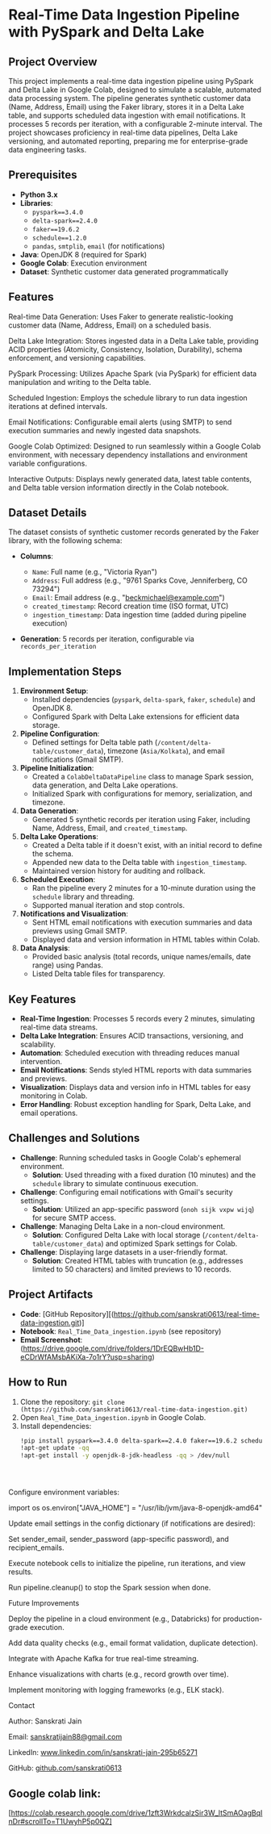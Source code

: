 # Real-Time Data Ingestion Pipeline with PySpark and Delta Lake

## Project Overview
This project implements a real-time data ingestion pipeline using PySpark and Delta Lake in Google Colab, designed to simulate a scalable, automated data processing system. The pipeline generates synthetic customer data (Name, Address, Email) using the Faker library, stores it in a Delta Lake table, and supports scheduled data ingestion with email notifications. It processes 5 records per iteration, with a configurable 2-minute interval. The project showcases proficiency in real-time data pipelines, Delta Lake versioning, and automated reporting, preparing me for enterprise-grade data engineering tasks.

## Prerequisites
- **Python 3.x**
- **Libraries**:
  - `pyspark==3.4.0`
  - `delta-spark==2.4.0`
  - `faker==19.6.2`
  - `schedule==1.2.0`
  - `pandas`, `smtplib`, `email` (for notifications)
- **Java**: OpenJDK 8 (required for Spark)
- **Google Colab**: Execution environment
- **Dataset**: Synthetic customer data generated programmatically

## Features
Real-time Data Generation: Uses Faker to generate realistic-looking customer data (Name, Address, Email) on a scheduled basis.

Delta Lake Integration: Stores ingested data in a Delta Lake table, providing ACID properties (Atomicity, Consistency, Isolation, Durability), schema enforcement, and versioning capabilities.

PySpark Processing: Utilizes Apache Spark (via PySpark) for efficient data manipulation and writing to the Delta table.

Scheduled Ingestion: Employs the schedule library to run data ingestion iterations at defined intervals.

Email Notifications: Configurable email alerts (using SMTP) to send execution summaries and newly ingested data snapshots.

Google Colab Optimized: Designed to run seamlessly within a Google Colab environment, with necessary dependency installations and environment variable configurations.

Interactive Outputs: Displays newly generated data, latest table contents, and Delta table version information directly in the Colab notebook.

## Dataset Details
The dataset consists of synthetic customer records generated by the Faker library, with the following schema:
- **Columns**:
  - `Name`: Full name (e.g., "Victoria Ryan")
  - `Address`: Full address (e.g., "9761 Sparks Cove, Jenniferberg, CO 73294")
  - `Email`: Email address (e.g., "beckmichael@example.com")
  - `created_timestamp`: Record creation time (ISO format, UTC)
  - `ingestion_timestamp`: Data ingestion time (added during pipeline execution)

- **Generation**: 5 records per iteration, configurable via `records_per_iteration`

## Implementation Steps
1. **Environment Setup**:
   - Installed dependencies (`pyspark`, `delta-spark`, `faker`, `schedule`) and OpenJDK 8.
   - Configured Spark with Delta Lake extensions for efficient data storage.
2. **Pipeline Configuration**:
   - Defined settings for Delta table path (`/content/delta-table/customer_data`), timezone (`Asia/Kolkata`), and email notifications (Gmail SMTP).
3. **Pipeline Initialization**:
   - Created a `ColabDeltaDataPipeline` class to manage Spark session, data generation, and Delta Lake operations.
   - Initialized Spark with configurations for memory, serialization, and timezone.
4. **Data Generation**:
   - Generated 5 synthetic records per iteration using Faker, including Name, Address, Email, and `created_timestamp`.
5. **Delta Lake Operations**:
   - Created a Delta table if it doesn't exist, with an initial record to define the schema.
   - Appended new data to the Delta table with `ingestion_timestamp`.
   - Maintained version history for auditing and rollback.
6. **Scheduled Execution**:
   - Ran the pipeline every 2 minutes for a 10-minute duration using the `schedule` library and threading.
   - Supported manual iteration and stop controls.
7. **Notifications and Visualization**:
   - Sent HTML email notifications with execution summaries and data previews using Gmail SMTP.
   - Displayed data and version information in HTML tables within Colab.
8. **Data Analysis**:
   - Provided basic analysis (total records, unique names/emails, date range) using Pandas.
   - Listed Delta table files for transparency.

## Key Features
- **Real-Time Ingestion**: Processes 5 records every 2 minutes, simulating real-time data streams.
- **Delta Lake Integration**: Ensures ACID transactions, versioning, and scalability.
- **Automation**: Scheduled execution with threading reduces manual intervention.
- **Email Notifications**: Sends styled HTML reports with data summaries and previews.
- **Visualization**: Displays data and version info in HTML tables for easy monitoring in Colab.
- **Error Handling**: Robust exception handling for Spark, Delta Lake, and email operations.

## Challenges and Solutions
- **Challenge**: Running scheduled tasks in Google Colab's ephemeral environment.
  - **Solution**: Used threading with a fixed duration (10 minutes) and the `schedule` library to simulate continuous execution.
- **Challenge**: Configuring email notifications with Gmail's security settings.
  - **Solution**: Utilized an app-specific password (`onoh sijk vxpw wijq`) for secure SMTP access.
- **Challenge**: Managing Delta Lake in a non-cloud environment.
  - **Solution**: Configured Delta Lake with local storage (`/content/delta-table/customer_data`) and optimized Spark settings for Colab.
- **Challenge**: Displaying large datasets in a user-friendly format.
  - **Solution**: Created HTML tables with truncation (e.g., addresses limited to 50 characters) and limited previews to 10 records.

## Project Artifacts
- **Code**: [GitHub Repository][(https://github.com/sanskrati0613/real-time-data-ingestion.git)]
- **Notebook**: `Real_Time_Data_ingestion.ipynb` (see repository)
- **Email Screenshot**: (https://drive.google.com/drive/folders/1DrEQBwHb1D-eCDrWfAMsbAKiXa-7o1rY?usp=sharing)

## How to Run
1. Clone the repository: `git clone (https://github.com/sanskrati0613/real-time-data-ingestion.git)`
2. Open `Real_Time_Data_ingestion.ipynb` in Google Colab.
3. Install dependencies:
   ```bash
   !pip install pyspark==3.4.0 delta-spark==2.4.0 faker==19.6.2 schedule==1.2.0
   !apt-get update -qq
   !apt-get install -y openjdk-8-jdk-headless -qq > /dev/null





Configure environment variables:

import os
os.environ["JAVA_HOME"] = "/usr/lib/jvm/java-8-openjdk-amd64"



Update email settings in the config dictionary (if notifications are desired):





Set sender_email, sender_password (app-specific password), and recipient_emails.



Execute notebook cells to initialize the pipeline, run iterations, and view results.



Run pipeline.cleanup() to stop the Spark session when done.

Future Improvements





Deploy the pipeline in a cloud environment (e.g., Databricks) for production-grade execution.



Add data quality checks (e.g., email format validation, duplicate detection).



Integrate with Apache Kafka for true real-time streaming.



Enhance visualizations with charts (e.g., record growth over time).



Implement monitoring with logging frameworks (e.g., ELK stack).

Contact





Author: Sanskrati Jain



Email: sanskratijain88@gmail.com



LinkedIn: www.linkedin.com/in/sanskrati-jain-295b65271



GitHub: [github.com/sanskrati0613](https://github.com/sanskrati0613)

 ## Google colab link: 
 [https://colab.research.google.com/drive/1zft3WrkdcalzSir3W_ltSmAOagBqInDr#scrollTo=T1UwyhP5p0QZ]
